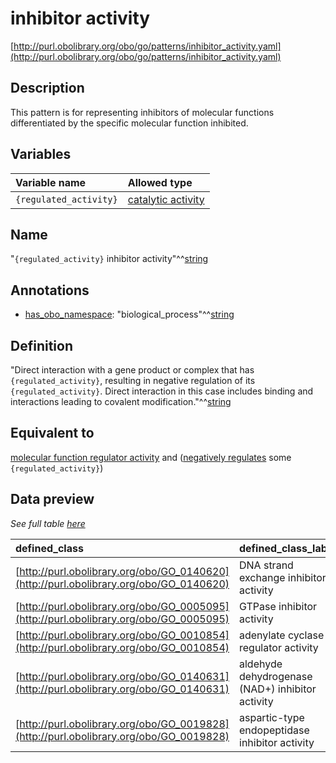 # inhibitor activity

[http://purl.obolibrary.org/obo/go/patterns/inhibitor_activity.yaml](http://purl.obolibrary.org/obo/go/patterns/inhibitor_activity.yaml)

## Description

This pattern is for representing inhibitors of molecular functions differentiated by the specific molecular function inhibited.





## Variables

| Variable name | Allowed type |
|:--------------|:-------------|
| `{regulated_activity}` | [catalytic activity](http://purl.obolibrary.org/obo/GO_0003824) |

## Name

"`{regulated_activity}` inhibitor activity"^^[string](http://www.w3.org/2001/XMLSchema#string)

## Annotations

- [has_obo_namespace](http://www.geneontology.org/formats/oboInOwl#hasOBONamespace): "biological_process"^^[string](http://www.w3.org/2001/XMLSchema#string)

## Definition

"Direct interaction with a gene product or complex that has `{regulated_activity}`, resulting in negative regulation of its `{regulated_activity}`. Direct interaction in this case includes binding and interactions leading to covalent modification."^^[string](http://www.w3.org/2001/XMLSchema#string)

## Equivalent to

[molecular function regulator activity](http://purl.obolibrary.org/obo/GO_0098772)  and ([negatively regulates](http://purl.obolibrary.org/obo/RO_0002212) some `{regulated_activity}`)







## Data preview

*See full table [here](https://github.com/geneontology/go-ontology/tree/master/src/design_patterns/inhibitor_activity.tsv)*

| defined_class | defined_class_label | regulated_activity | regulated_activity_label |
|:--|:--|:--|:--|
| [http://purl.obolibrary.org/obo/GO_0140620](http://purl.obolibrary.org/obo/GO_0140620) | DNA strand exchange inhibitor activity | [http://purl.obolibrary.org/obo/GO_0000150](http://purl.obolibrary.org/obo/GO_0000150) | DNA strand exchange activity |
| [http://purl.obolibrary.org/obo/GO_0005095](http://purl.obolibrary.org/obo/GO_0005095) | GTPase inhibitor activity | [http://purl.obolibrary.org/obo/GO_0003924](http://purl.obolibrary.org/obo/GO_0003924) | GTPase activity |
| [http://purl.obolibrary.org/obo/GO_0010854](http://purl.obolibrary.org/obo/GO_0010854) | adenylate cyclase regulator activity | [http://purl.obolibrary.org/obo/GO_0004016](http://purl.obolibrary.org/obo/GO_0004016) | adenylate cyclase activity |
| [http://purl.obolibrary.org/obo/GO_0140631](http://purl.obolibrary.org/obo/GO_0140631) | aldehyde dehydrogenase (NAD+) inhibitor activity | [http://purl.obolibrary.org/obo/GO_0004029](http://purl.obolibrary.org/obo/GO_0004029) | aldehyde dehydrogenase (NAD+) activity |
| [http://purl.obolibrary.org/obo/GO_0019828](http://purl.obolibrary.org/obo/GO_0019828) | aspartic-type endopeptidase inhibitor activity | [http://purl.obolibrary.org/obo/GO_0004190](http://purl.obolibrary.org/obo/GO_0004190) | aspartic-type endopeptidase activity |

